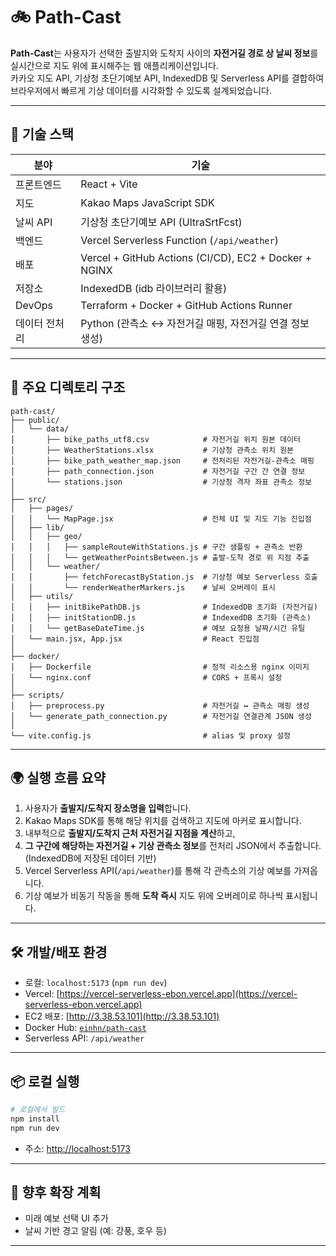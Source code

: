 # 🚲 Path-Cast

**Path-Cast**는 사용자가 선택한 출발지와 도착지 사이의 **자전거길 경로 상 날씨 정보**를 실시간으로 지도 위에 표시해주는 웹 애플리케이션입니다.  
카카오 지도 API, 기상청 초단기예보 API, IndexedDB 및 Serverless API를 결합하여 브라우저에서 빠르게 기상 데이터를 시각화할 수 있도록 설계되었습니다.

---

## 🔧 기술 스택

| 분야 | 기술 |
|------|------|
|  프론트엔드  | React + Vite |
|    지도    | Kakao Maps JavaScript SDK |
|  날씨 API  | 기상청 초단기예보 API (UltraSrtFcst) |
|   백엔드   | Vercel Serverless Function (`/api/weather`) |
|    배포    | Vercel + GitHub Actions (CI/CD), EC2 + Docker + NGINX |
|    저장소   | IndexedDB (idb 라이브러리 활용) |
|   DevOps   | Terraform + Docker + GitHub Actions Runner |
| 데이터 전처리 | Python (관측소 ↔ 자전거길 매핑, 자전거길 연결 정보 생성) |
---

## 📁 주요 디렉토리 구조

```
path-cast/
├── public/
│   └── data/
│       ├── bike_paths_utf8.csv            # 자전거길 위치 원본 데이터
│       ├── WeatherStations.xlsx           # 기상청 관측소 위치 원본
│       ├── bike_path_weather_map.json     # 전처리된 자전거길-관측소 매핑
│       ├── path_connection.json           # 자전거길 구간 간 연결 정보
│       └── stations.json                  # 기상청 격자 좌표 관측소 정보
│
├── src/
│   ├── pages/
│   │   └── MapPage.jsx                    # 전체 UI 및 지도 기능 진입점
│   ├── lib/
│   │   ├── geo/
│   │   │   ├── sampleRouteWithStations.js # 구간 샘플링 + 관측소 반환
│   │   │   └── getWeatherPointsBetween.js # 출발-도착 경로 위 지점 추출
│   │   └── weather/
│   │       ├── fetchForecastByStation.js  # 기상청 예보 Serverless 호출
│   │       └── renderWeatherMarkers.js    # 날씨 오버레이 표시
│   ├── utils/
│   │   ├── initBikePathDB.js              # IndexedDB 초기화 (자전거길)
│   │   ├── initStationDB.js               # IndexedDB 초기화 (관측소)
│   │   └── getBaseDateTime.js             # 예보 요청용 날짜/시간 유틸
│   └── main.jsx, App.jsx                  # React 진입점
│
├── docker/
│   ├── Dockerfile                         # 정적 리소스용 nginx 이미지
│   └── nginx.conf                         # CORS + 프록시 설정
│
├── scripts/
│   ├── preprocess.py                      # 자전거길 ↔ 관측소 매핑 생성
│   └── generate_path_connection.py        # 자전거길 연결관계 JSON 생성
│
└── vite.config.js                         # alias 및 proxy 설정
```

---

## 🌍 실행 흐름 요약

1. 사용자가 **출발지/도착지 장소명을 입력**합니다.
2. Kakao Maps SDK를 통해 해당 위치를 검색하고 지도에 마커로 표시합니다.
3. 내부적으로 **출발지/도착지 근처 자전거길 지점을 계산**하고,
4. **그 구간에 해당하는 자전거길 + 기상 관측소 정보**를 전처리 JSON에서 추출합니다. (IndexedDB에 저장된 데이터 기반)
5. Vercel Serverless API(`/api/weather`)를 통해 각 관측소의 기상 예보를 가져옵니다.
6. 기상 예보가 비동기 작동을 통해 **도착 즉시** 지도 위에 오버레이로 하나씩 표시됩니다.

---

## 🛠️ 개발/배포 환경

- 로컬: `localhost:5173` (`npm run dev`)
- Vercel: [https://vercel-serverless-ebon.vercel.app](https://vercel-serverless-ebon.vercel.app)
- EC2 배포: [http://3.38.53.101](http://3.38.53.101)
- Docker Hub: [`einhn/path-cast`](https://hub.docker.com/r/einhn/path-cast)
- Serverless API: `/api/weather`

---

## 📦 로컬 실행

```bash
# 로컬에서 빌드
npm install
npm run dev
```
- 주소: [http://localhost:5173](http://localhost:5173)

---

## 🔭 향후 확장 계획

- 미래 예보 선택 UI 추가
- 날씨 기반 경고 알림 (예: 강풍, 호우 등)

---